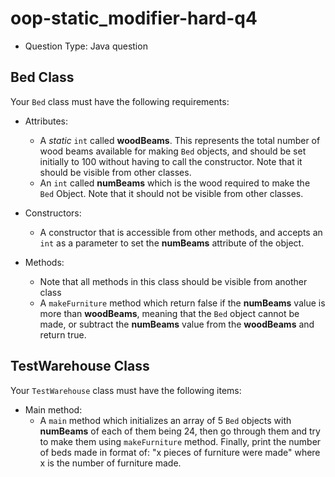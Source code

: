 # oop-static_modifier-hard-q4

- Question Type: Java question

## Bed Class

Your `Bed` class must have the following requirements:

- Attributes:
    - A _static_ `int` called **woodBeams**. This represents the total number of wood beams available for making `Bed`
      objects, and should be set initially to 100 without having to call the constructor. Note that it should be visible
      from other classes.
    - An `int` called **numBeams** which is the wood required to make the `Bed` Object. Note that it should not be
      visible from other classes.

- Constructors:
    - A constructor that is accessible from other methods, and accepts an `int` as a parameter to set the **numBeams**
      attribute of the object.

- Methods:
    - Note that all methods in this class should be visible from another class
    - A `makeFurniture` method which return false if the **numBeams** value is more than **woodBeams**, meaning that the
      `Bed` object cannot be made, or subtract the **numBeams** value from the **woodBeams** and return true.

## TestWarehouse Class

Your `TestWarehouse` class must have the following items:

- Main method:
    - A `main` method which initializes an array of 5 `Bed` objects with **numBeams** of each of them being 24, then go
      through them and try to make them using `makeFurniture` method. Finally, print the number of beds made in format
      of: "x pieces of furniture were made" where x is the number of furniture made.